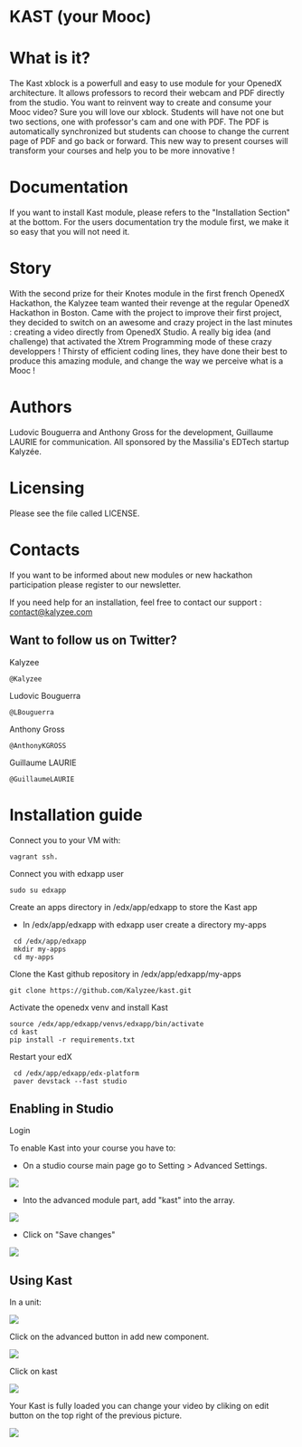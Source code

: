 # KAST (your Mooc)
  
  
# What is it?

The Kast xblock is a powerfull and easy to use module for your OpenedX architecture. It allows professors to  record their webcam and PDF directly from the studio.
You want to reinvent way to create and consume your Mooc video? Sure you will love our xblock. Students will have not one but two sections, one with professor's cam and one with PDF. The PDF is automatically synchronized but students can choose to change the current page of PDF and go back or forward.
This new way to present courses will transform your courses and help you to be more innovative !

# Documentation

If you want to install Kast module, please refers to the "Installation Section" at the bottom. For the users documentation try the module first, we make it so easy that you will not need it.

# Story

With the second prize for their Knotes module in the first french OpenedX Hackathon, the Kalyzee team wanted their revenge at the regular OpenedX Hackathon in Boston. Came with the project to improve their first project, they decided to switch on an awesome and crazy project in the last minutes : creating a video directly from OpenedX Studio.
A really big idea (and challenge) that activated the Xtrem Programming mode of these crazy developpers !
Thirsty of efficient coding lines, they have done their best to produce this amazing module, and change the way we perceive what is a Mooc !

# Authors

Ludovic Bouguerra and Anthony Gross for the development, Guillaume LAURIE for communication.
All sponsored by the Massilia's EDTech startup Kalyzée.

# Licensing

Please see the file called LICENSE.

# Contacts

If you want to be informed about new modules or new hackathon participation
        please register to our newsletter.


If you need help for an installation, feel free to contact our support :
        contact@kalyzee.com


##  Want to follow us on Twitter?

Kalyzee 
```
@Kalyzee
```
Ludovic Bouguerra
```
@LBouguerra
```
Anthony Gross
```
@AnthonyKGROSS
```
Guillaume LAURIE
```
@GuillaumeLAURIE
```
        
# Installation guide

Connect you to your VM with:
```
vagrant ssh.
```

Connect you with edxapp user

```
sudo su edxapp
```

Create an apps directory in /edx/app/edxapp to store the Kast app
- In /edx/app/edxapp with edxapp user create a directory my-apps

``` 
 cd /edx/app/edxapp
 mkdir my-apps
 cd my-apps
```

Clone the Kast github repository in /edx/app/edxapp/my-apps
``` 
git clone https://github.com/Kalyzee/kast.git
``` 

Activate the openedx venv and install Kast
```
source /edx/app/edxapp/venvs/edxapp/bin/activate
cd kast
pip install -r requirements.txt
```


Restart your edX
```
 cd /edx/app/edxapp/edx-platform
 paver devstack --fast studio
```
## Enabling in Studio

Login 

To enable Kast into your course you have to:
  - On a studio course main page go to Setting > Advanced Settings.
  
![](http://www.kalyzee.com/wp-content/uploads/2015/09/edx-advanced-setting-enabling-knotes.png)

  - Into the advanced module part, add "kast" into the array.

  
![](http://www.kalyzee.com/wp-content/uploads/2015/09/edx-advanced-setting-enabling-knotes-in-form.png)

  - Click on "Save changes"

![](http://www.kalyzee.com/wp-content/uploads/2015/09/edx-knotes-visual-feedback-installation.png)

## Using Kast 
In a unit: 

![](http://www.kalyzee.com/wp-content/uploads/2015/09/edx-knotes-usage-plugin-selection.png)

Click on the advanced button in add new component.

![](http://www.kalyzee.com/wp-content/uploads/2015/09/edx-knotes-selection-unit.png)

Click on kast

![](http://www.kalyzee.com/wp-content/uploads/2015/09/edx-knotes-preview.png)

Your Kast is fully loaded you can change your video by cliking on edit button on the top right of the previous picture.

![](http://www.kalyzee.com/wp-content/uploads/2015/09/edx-knotes-select-video-url.png)
